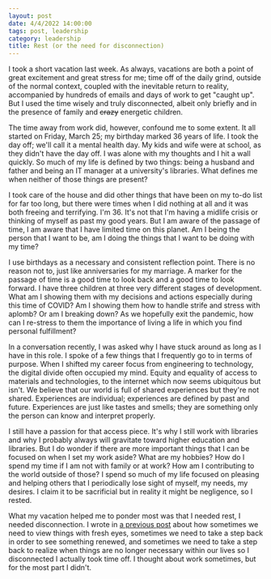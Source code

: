 ```yaml
---
layout: post
date: 4/4/2022 14:00:00
tags: post, leadership
category: leadership
title: Rest (or the need for disconnection)
---
```


I took a short vacation last week. As always, vacations are both a point of great excitement and great stress for me; time off of the daily grind, outside of the normal context, coupled with the inevitable return to reality, accompanied by hundreds of emails and days of work to get "caught up". But I used the time wisely and truly disconnected, albeit only briefly and in the presence of family and ~~crazy~~ energetic children.

The time away from work did, however, confound me to some extent. It all started on Friday, March 25; my birthday marked 36 years of life. I took the day off; we'll call it a mental health day. My kids and wife were at school, as they didn't have the day off. I was alone with my thoughts and I hit a wall quickly. So much of my life is defined by two things: being a husband and father and being an IT manager at a university's libraries. What defines me when neither of those things are present? 

I took care of the house and did other things that have been on my to-do list for far too long, but there were times when I did nothing at all and it was both freeing and terrifying. I'm 36. It's not that I'm having a midlife crisis or thinking of myself as past my good years. But I am aware of the passage of time, I am aware that I have limited time on this planet. Am I being the person that I want to be, am I doing the things that I want to be doing with my time?

I use birthdays as a necessary and consistent reflection point. There is no reason not to, just like anniversaries for my marriage. A marker for the passage of time is a good time to look back and a good time to look forward. I have three children at three very different stages of development. What am I showing them with my decisions and actions especially during this time of COVID? Am I showing them how to handle strife and stress with aplomb? Or am I breaking down? As we hopefully exit the pandemic, how can I re-stress to them the importance of living a life in which you find personal fulfillment?

In a conversation recently, I was asked why I have stuck around as long as I have in this role. I spoke of a few things that I frequently go to in terms of purpose. When I shifted my career focus from engineering to technology, the digital divide often occupied my mind. Equity and equality of access to materials and technologies, to the internet which now seems ubiquitous but isn't. We believe that our world is full of shared experiences but they're not shared. Experiences are individual; experiences are defined by past and future. Experiences are just like tastes and smells; they are something only the person can know and interpret properly.

I still have a passion for that access piece. It's why I still work with libraries and why I probably always will gravitate toward higher education and libraries. But I do wonder if there are more important things that I can be focused on when I set my work aside? What are my hobbies? How do I spend my time if I am not with family or at work? How am I contributing to the world outside of those? I spend so much of my life focused on pleasing and helping others that I periodically lose sight of myself, my needs, my desires. I claim it to be sacrificial but in reality it might be negligence, so I rested.

What my vacation helped me to ponder most was that I needed rest, I needed disconnection. I wrote in [a previous post](/2022/03/decision-making-as-a-means-of-renewal) about how sometimes we need to view things with fresh eyes, sometimes we need to take a step back in order to see something renewed, and sometimes we need to take a step back to realize when things are no longer necessary within our lives so I disconnected I actually took time off. I thought about work sometimes, but for the most part I didn't.